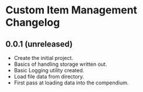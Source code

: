# Custom Item Management Changelog

## 0.0.1 (unreleased)

- Create the initial project.
- Basics of handling storage written out.
- Basic Logging utility created.
- Load file data from directory.
- First pass at loading data into the compendium.
